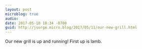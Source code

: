```yaml
---
layout: post
microblog: true
audio: 
date: 2017-05-10 18:34 -0700
guid: http://jsorge.micro.blog/2017/05/11/our-new-grill.html
---
```

Our new grill is up and running! First up is lamb.
